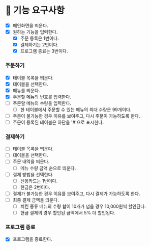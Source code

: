 # 🚀 기능 요구사항

- [X] 메인화면을 띄운다.
- [X] 원하는 기능을 입력한다.
    - [X] 주문 등록은 1번이다.
    - [X] 결제하기는 2번이다.
    - [X] 프로그램 종료는 3번이다.

### 주문하기
- [X] 테이블 목록을 띄운다.
- [X] 테이블을 선택한다.
- [X] 메뉴를 띄운다.
- [X] 주문할 메뉴의 번호를 입력한다.
- [ ] 주문할 메뉴의 수량을 입력한다.
    - [ ] 한 테이블에서 주문할 수 있는 메뉴의 최대 수량은 99개이다.
- [ ] 주문이 불가능한 경우 이유를 보여주고, 다시 주문이 가능하도록 한다.
- [ ] 주문이 등록된 테이블은 하단을 '#'으로 표시한다.

### 결제하기
- [ ] 테이블 목록을 띄운다.
- [ ] 테이블을 선택한다.
- [ ] 주문 내역을 띄운다.
    - [ ] 메뉴 수량 금액 순으로 띄운다.
- [ ] 결제 방법을 선택한다.
    - [ ] 신용카드는 1번이다.
    - [ ] 현금은 2번이다.
- [ ] 결제가 불가능한 경우 이유를 보여주고, 다시 결제가 가능하도록 한다.
- [ ] 최종 결제 금액을 띄운다.
    - [ ] 치킨 종류 메뉴의 수량 합이 10개가 넘을 경우 10,000원씩 할인된다.
    - [ ] 현금 결제의 경우 할인된 금액에서 5% 더 할인된다.

### 프로그램 종료
- [X] 프로그램을 종료한다.